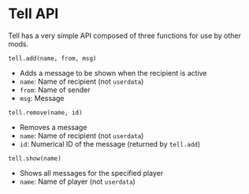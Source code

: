 Tell API
========
Tell has a very simple API composed of three functions for use by other mods.

`tell.add(name, from, msg)`

* Adds a message to be shown when the recipient is active
* `name`: Name of recipient (not `userdata`)
* `from`: Name of sender
* `msg`: Message

`tell.remove(name, id)`

* Removes a message
* `name`: Name of recipient (not `userdata`)
* `id`: Numerical ID of the message (returned by `tell.add`)

`tell.show(name)`

* Shows all messages for the specified player
* `name`: Name of player (not `userdata`)